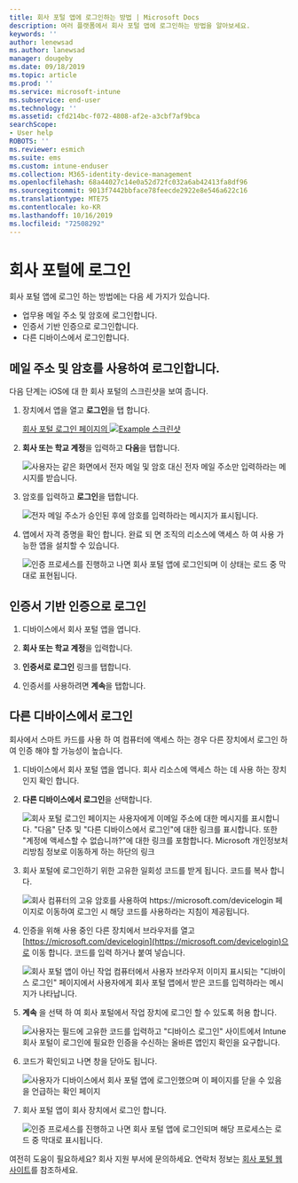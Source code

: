 ```yaml
---
title: 회사 포털 앱에 로그인하는 방법 | Microsoft Docs
description: 여러 플랫폼에서 회사 포털 앱에 로그인하는 방법을 알아보세요.
keywords: ''
author: lenewsad
ms.author: lanewsad
manager: dougeby
ms.date: 09/18/2019
ms.topic: article
ms.prod: ''
ms.service: microsoft-intune
ms.subservice: end-user
ms.technology: ''
ms.assetid: cfd214bc-f072-4808-af2e-a3cbf7af9bca
searchScope:
- User help
ROBOTS: ''
ms.reviewer: esmich
ms.suite: ems
ms.custom: intune-enduser
ms.collection: M365-identity-device-management
ms.openlocfilehash: 68a44027c14e0a52d72fc032a6ab42413fa8df96
ms.sourcegitcommit: 9013f7442bbface78feecde2922e8e546a622c16
ms.translationtype: MTE75
ms.contentlocale: ko-KR
ms.lasthandoff: 10/16/2019
ms.locfileid: "72508292"
---
```

# <a name="sign-in-to-company-portal"></a>회사 포털에 로그인  

회사 포털 앱에 로그인 하는 방법에는 다음 세 가지가 있습니다.

* 업무용 메일 주소 및 암호에 로그인합니다.  
* 인증서 기반 인증으로 로그인합니다.  
* 다른 디바이스에서 로그인합니다.    


## <a name="sign-in-with-your-email-address-and-password"></a>메일 주소 및 암호를 사용하여 로그인합니다.
다음 단계는 iOS에 대 한 회사 포털의 스크린샷을 보여 줍니다.  

1. 장치에서 앱을 열고 **로그인**을 탭 합니다.  

   [회사 포털 로그인 페이지의 ![Example 스크린샷 ](/intune-user-help/media/intune-ios-cp-signin-1908.png)](/intune-user-help/media/intune-ios-cp-signin-lightbox-1908.png#lightbox)  


2. **회사 또는 학교 계정**을 입력하고 **다음**을 탭합니다.

   ![사용자는 같은 화면에서 전자 메일 및 암호 대신 전자 메일 주소만 입력하라는 메시지를 받습니다.](/intune-user-help/media/cp_ios_aad_signin_after_1804_002.png)

3. 암호를 입력하고 **로그인**을 탭합니다.

   ![전자 메일 주소가 승인된 후에 암호를 입력하라는 메시지가 표시됩니다.](/intune-user-help/media/cp_ios_aad_signin_after_1804_003.png)

4. 앱에서 자격 증명을 확인 합니다. 완료 되 면 조직의 리소스에 액세스 하 여 사용 가능한 앱을 설치할 수 있습니다.  

   ![인증 프로세스를 진행하고 나면 회사 포털 앱에 로그인되며 이 상태는 로드 중 막대로 표현됩니다.](/intune-user-help/media/cp_ios_aad_signin_after_1804_004.png)

## <a name="sign-in-with-certificate-based-authentication"></a>인증서 기반 인증으로 로그인

1. 디바이스에서 회사 포털 앱을 엽니다.  

2. **회사 또는 학교 계정**을 입력합니다.  

3. **인증서로 로그인** 링크를 탭합니다.  

4. 인증서를 사용하려면 **계속**을 탭합니다.  

## <a name="sign-in-from-another-device"></a>다른 디바이스에서 로그인

회사에서 스마트 카드를 사용 하 여 컴퓨터에 액세스 하는 경우 다른 장치에서 로그인 하 여 인증 해야 할 가능성이 높습니다.  

1. 디바이스에서 회사 포털 앱을 엽니다. 회사 리소스에 액세스 하는 데 사용 하는 장치 인지 확인 합니다.       

1. **다른 디바이스에서 로그인**을 선택합니다.  

   ![회사 포털 로그인 페이지는 사용자에게 이메일 주소에 대한 메시지를 표시합니다.  "다음" 단추 및 "다른 디바이스에서 로그인"에 대한 링크를 표시합니다. 또한 "계정에 액세스할 수 없습니까?"에 대한 링크를 포함합니다. Microsoft 개인정보처리방침 정보로 이동하게 하는 하단의 링크](/intune-user-help/media/cp_ios_aad_signin_after_1804_005.png)

2. 회사 포털에 로그인하기 위한 고유한 일회성 코드를 받게 됩니다. 코드를 복사 합니다.

   ![회사 컴퓨터의 고유 암호를 사용하여 https://microsoft.com/devicelogin 페이지로 이동하여 로그인 시 해당 코드를 사용하라는 지침이 제공됩니다.](/intune-user-help/media/cp_ios_aad_signin_after_1804_006.png)

3. 인증을 위해 사용 중인 다른 장치에서 브라우저를 열고 [https://microsoft.com/devicelogin](https://microsoft.com/devicelogin)으로 이동 합니다. 코드를 입력 하거나 붙여 넣습니다.  

   ![회사 포털 앱이 아닌 작업 컴퓨터에서 사용자 브라우저 이미지 표시되는 "디바이스 로그인" 페이지에서 사용자에게 회사 포털 앱에서 받은 코드를 입력하라는 메시지가 나타납니다.](/intune/media/cp_ios_aad_signin_from_another_device_after_1704_004.png)

4. __계속__ 을 선택 하 여 회사 포털에서 작업 장치에 로그인 할 수 있도록 허용 합니다.   

   ![사용자는 필드에 고유한 코드를 입력하고 "디바이스 로그인" 사이트에서 Intune 회사 포털이 로그인에 필요한 인증을 수신하는 올바른 앱인지 확인을 요구합니다.](/intune/media/cp_ios_aad_signin_from_another_device_after_1704_005.png)

5. 코드가 확인되고 나면 창을 닫아도 됩니다.  

   ![사용자가 디바이스에서 회사 포털 앱에 로그인했으며 이 페이지를 닫을 수 있음을 언급하는 확인 페이지](/intune/media/cp_ios_aad_signin_from_another_device_after_1704_006.png)

6. 회사 포털 앱이 회사 장치에서 로그인 합니다.  

   ![인증 프로세스를 진행하고 나면 회사 포털 앱에 로그인되며 해당 프로세스는 로드 중 막대로 표시됩니다.](/intune-user-help/media/cp_ios_aad_signin_after_1804_007.png)

여전히 도움이 필요하세요? 회사 지원 부서에 문의하세요. 연락처 정보는 [회사 포털 웹 사이트](https://go.microsoft.com/fwlink/?linkid=2010980)를 참조하세요.  
